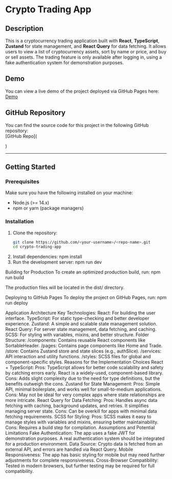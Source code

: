 # Crypto Trading App

## Description
This is a cryptocurrency trading application built with **React**, **TypeScript**, **Zustand** for state management, and **React Query** for data fetching. It allows users to view a list of cryptocurrency assets, sort by name or price, and buy or sell assets. The trading feature is only available after logging in, using a fake authentication system for demonstration purposes.

## Demo
You can view a live demo of the project deployed via GitHub Pages here:  
[Demo]()

## GitHub Repository
You can find the source code for this project in the following GitHub repository:  
[GitHub Repo](
  
)

---

## Getting Started

### Prerequisites
Make sure you have the following installed on your machine:
- Node.js (>= 14.x)
- npm or yarn (package managers)

### Installation

1. Clone the repository:
   ```bash
   git clone https://github.com/<your-username>/<repo-name>.git
   cd crypto-trading-app
2. Install dependencies:
  npm install
3. Run the development server:
  npm run dev

Building for Production
To create an optimized production build, run:
  npm run build

The production files will be located in the dist/ directory.

Deploying to GitHub Pages
To deploy the project on GitHub Pages, run:
  npm run deploy

Application Architecture
Key Technologies:
React: For building the user interface.
TypeScript: For static type-checking and better developer experience.
Zustand: A simple and scalable state management solution.
React Query: For server state management, data fetching, and caching.
SCSS: For styling with variables, mixins, and better structure.
Folder Structure:
/components: Contains reusable React components like SortableHeader.
/pages: Contains page components like Home and Trade.
/store: Contains Zustand store and state slices (e.g., authSlice).
/services: API interaction and utility functions.
/styles: SCSS files for global and component-specific styles.
Reasons for the Implementation Choices
React + TypeScript:
Pros: TypeScript allows for better code scalability and safety by catching errors early. React is a widely-used, component-based library.
Cons: Adds slight complexity due to the need for type definitions, but the benefits outweigh the cons.
Zustand for State Management:
Pros: Simple API, minimal boilerplate, and works well for small-to-medium applications.
Cons: May not be ideal for very complex apps where state relationships are more intricate.
React Query for Data Fetching:
Pros: Handles async data fetching with caching, background updates, and retries. It simplifies managing server state.
Cons: Can be overkill for apps with minimal data fetching requirements.
SCSS for Styling:
Pros: SCSS makes it easy to manage styles with variables and mixins, ensuring better maintainability.
Cons: Requires a build step for compilation.
Assumptions and Potential Limitations
Fake Authentication: The app uses a fake JWT for demonstration purposes. A real authentication system should be integrated for a production environment.
Data Source: Crypto data is fetched from an external API, and errors are handled via React Query.
Mobile Responsiveness: The app has basic styling for mobile but may need further adjustments for complete responsiveness.
Cross-Browser Compatibility: Tested in modern browsers, but further testing may be required for full compatibility.

